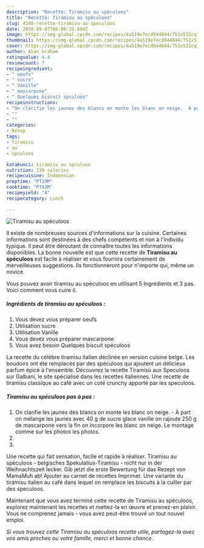 ```yaml
---
description: "Recette: Tiramisu au spéculoos"
title: "Recette: Tiramisu au spéculoos"
slug: 4198-recette-tiramisu-au-speculoos
date: 2020-09-07T06:08:25.694Z
image: https://img-global.cpcdn.com/recipes/4a519e7ecd944044/751x532cq70/tiramisu-au-speculoos-photo-principale-de-la-recette.jpg
thumbnail: https://img-global.cpcdn.com/recipes/4a519e7ecd944044/751x532cq70/tiramisu-au-speculoos-photo-principale-de-la-recette.jpg
cover: https://img-global.cpcdn.com/recipes/4a519e7ecd944044/751x532cq70/tiramisu-au-speculoos-photo-principale-de-la-recette.jpg
author: Alan Graham
ratingvalue: 4.4
reviewcount: 7
recipeingredient:
- " oeufs"
- " sucre"
- " Vanille"
- " mascarpone"
- " Quelques biscuit spculoos"
recipeinstructions:
- "On clarifie les jaunes des blancs on monte les blanc on neige.  À part on mélange les jaunes avec 40 g de sucre glace vanille on rajoute 250 g de mascarpone vers la fin on incorpore les blanc on neige. Le montage comme sur les photos les photos."
- ""
- ""
categories:
- Resep
tags:
- tiramisu
- au
- spculoos

katakunci: tiramisu au spculoos 
nutrition: 239 calories
recipecuisine: Indonesian
preptime: "PT19M"
cooktime: "PT43M"
recipeyield: "4"
recipecategory: Lunch

---
```



![Tiramisu au spéculoos](https://img-global.cpcdn.com/recipes/4a519e7ecd944044/751x532cq70/tiramisu-au-speculoos-photo-principale-de-la-recette.jpg)

Il existe de nombreuses sources d'informations sur la cuisine. Certaines informations sont destinées à des chefs compétents et non à l'individu typique. Il peut être déroutant de connaître toutes les informations disponibles. La bonne nouvelle est que cette recette de <strong> Tiramisu au spéculoos </strong> est facile à réaliser et vous fournira certainement de merveilleuses suggestions. Ils fonctionneront pour n'importe qui, même un novice.

<!--inarticleads1-->

Vous pouvez avoir tiramisu au spéculoos en utilisant 5 Ingrédients et 3 pas. Voici comment vous cuire il.

##### Ingrédients de tiramisu au spéculoos :

1. Vous devez vous préparer  oeufs
1. Utilisation  sucre
1. Utilisation  Vanille
1. Vous devez vous préparer  mascarpone
1. Vous avez besoin  Quelques biscuit spéculoos


La recette du célèbre tiramisu italien déclinée en version cuisine belge. Les boudoirs ont été remplacés par des spéculoos qui ajoutent un délicieux parfum épicé à l&#39;ensemble. Découvrez la recette Tiramisù aux Speculoos sur Galbani, le site spécialisé dans les recettes italiennes. Une recette de tiramisu classique au café avec un coté crunchy apporté par les speculoos. 

<!--inarticleads2-->

##### Tiramisu au spéculoos pas à pas :

1. On clarifie les jaunes des blancs on monte les blanc on neige.  - À part on mélange les jaunes avec 40 g de sucre glace vanille on rajoute 250 g de mascarpone vers la fin on incorpore les blanc on neige. Le montage comme sur les photos les photos.
1. 
1. 


Une recette qui fait sensation, facile et rapide à réaliser. Tiramisu au spéculoos - belgisches Spekulatius-Tiramisu - nicht nur in der Weihnachtszeit lecker. Gib jetzt die erste Bewertung für das Rezept von MamaMuh ab! Ajouter au carnet de recettes Imprimer. Une variante du tiramisu italien au café dans lequel on remplace les biscuits à la cuiller par des speculoos. 

<!--inarticleads1-->

<p>
Maintenant que vous avez terminé cette recette de Tiramisu au spéculoos, explorez maintenant les recettes et mettez-la en œuvre et prenez-en plaisir. Vous ne comprenez jamais - vous avez peut-être trouvé un tout nouvel emploi.
</p>

<p>
<i>Si vous trouvez cette Tiramisu au spéculoos recette utile, partagez-la avec vos amis proches ou votre famille, merci et bonne chance.</i>
</p>
